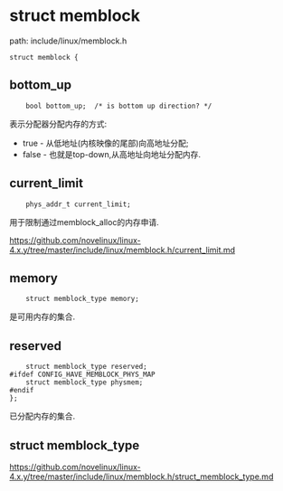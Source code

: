 struct memblock
========================================

path: include/linux/memblock.h
```
struct memblock {
```

bottom_up
----------------------------------------

```
    bool bottom_up;  /* is bottom up direction? */
```

表示分配器分配内存的方式:

* true - 从低地址(内核映像的尾部)向高地址分配;
* false - 也就是top-down,从高地址向地址分配内存.

current_limit
----------------------------------------

```
    phys_addr_t current_limit;
```

用于限制通过memblock_alloc的内存申请.

https://github.com/novelinux/linux-4.x.y/tree/master/include/linux/memblock.h/current_limit.md

memory
----------------------------------------

```
    struct memblock_type memory;
```

是可用内存的集合.

reserved
----------------------------------------

```
    struct memblock_type reserved;
#ifdef CONFIG_HAVE_MEMBLOCK_PHYS_MAP
    struct memblock_type physmem;
#endif
};
```

已分配内存的集合.

struct memblock_type
----------------------------------------

https://github.com/novelinux/linux-4.x.y/tree/master/include/linux/memblock.h/struct_memblock_type.md
